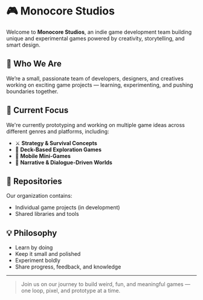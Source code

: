 # 🎮 Monocore Studios

Welcome to **Monocore Studios**, an indie game development team building unique and experimental games powered by creativity, storytelling, and smart design.

## 👥 Who We Are
We’re a small, passionate team of developers, designers, and creatives working on exciting game projects — learning, experimenting, and pushing boundaries together.

## 🧪 Current Focus
We're currently prototyping and working on multiple game ideas across different genres and platforms, including:

- ⚔️ **Strategy & Survival Concepts**
- 🎲 **Deck-Based Exploration Games**
- 📱 **Mobile Mini-Games**
- 💬 **Narrative & Dialogue-Driven Worlds**

## 📂 Repositories
Our organization contains:
- Individual game projects (in development)
- Shared libraries and tools

## 💡 Philosophy
- Learn by doing
- Keep it small and polished
- Experiment boldly
- Share progress, feedback, and knowledge

---

> Join us on our journey to build weird, fun, and meaningful games — one loop, pixel, and prototype at a time.
